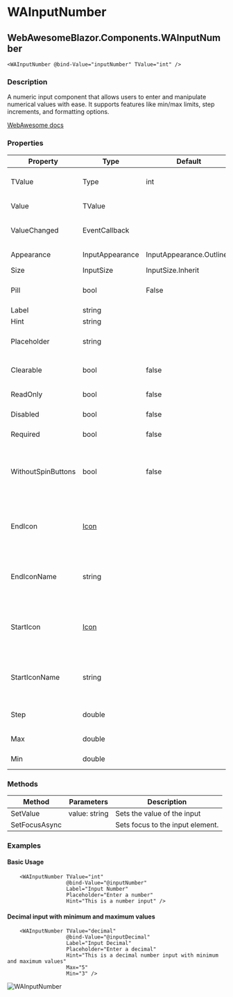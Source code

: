 ﻿# WAInputNumber
## WebAwesomeBlazor.Components.WAInputNumber

```HTML+Razor
<WAInputNumber @bind-Value="inputNumber" TValue="int" />
```

### Description
A numeric input component that allows users to enter and manipulate numerical values with ease. It supports features like min/max limits, step increments, and formatting options.

[WebAwesome docs](https://webawesome.com/docs/component)

### Properties
| Property | Type   | Default | Description                              |
|----------|--------|---------|------------------------------------------|
| TValue | Type | int | The numeric type of the input (e.g., int, double, decimal). |
| Value | TValue |  | The current value of the input |
| ValueChanged | EventCallback<TValue> |  | Triggered when the input's value has changed |
| Appearance | InputAppearance | InputAppearance.Outlined | The input's visual appearance. |
| Size | InputSize | InputSize.Inherit | The input's size. |
| Pill | bool | False | Draws a pill-style input with rounded edges. |
| Label | string |  | The input's label |
| Hint | string |  | The input's hint text. |
| Placeholder | string |  | Placeholder text to show as a hint when the input is empty. |
| Clearable | bool | false | Adds a clear button when the input is not empty. |
| ReadOnly | bool | false | Makes the input readonly. |
| Disabled | bool | false | Maked the input disabled. |
| Required | bool | false | Makes the input a required field. |
| WithoutSpinButtons | bool | false | Hides the browser's built-in increment/decrement spin buttons for number inputs. Defaults to false. |
| EndIcon    | [Icon](/docs/IconClass.md) |  | The icon to draw in the end slot. Alternatively, use EndIconName to specify the name of the icon. |
| EndIconName    | string  |       |The name of the icon to draw in the end slot. Available names depend on the icon library being used.  |
| StartIcon | [Icon](/docs/IconClass.md) || The icon to draw in the start slot. Altneratively, use StartIconName to specify the name of the icon. |
| StartIconName | string | | The name of the icon to draw in the start slot. Available names depend on the icon library being used. |
| Step | double |  | Specifies the granularity that the value must adhere to. |
| Max | double |  | The input's maximum value |
| Min | double |  | The input's minimum value |


### Methods
| Method      | Parameters       | Description                              |
|-------------|------------------|------------------------------------------|
| SetValue  | value: string   | Sets the value of the input |
| SetFocusAsync |  | Sets focus to the input element. |

### Examples

#### Basic Usage
```HTML+Razor
    <WAInputNumber TValue="int"
                   @bind-Value="@inputNumber"
                   Label="Input Number"
                   Placeholder="Enter a number"
                   Hint="This is a number input" />
```

#### Decimal input with minimum and maximum values
```HTML+Razor
    <WAInputNumber TValue="decimal"
                   @bind-Value="@inputDecimal"
                   Label="Input Decimal"
                   Placeholder="Enter a decimal"
                   Hint="This is a decimal number input with minimum and maximum values"
                   Max="5"
                   Min="3" />
```

![WAInputNumber](https://github.com/user-attachments/assets/7e22e905-35f8-4a82-b811-0903b14c6986)